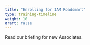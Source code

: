 ```yaml
---
title: "Enrolling for IAM Roadsmart"
type: training-timeline
weight: 10
draft: false
---
```


Read our briefing for new Associates.